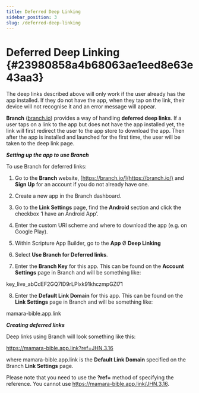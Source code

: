 ```yaml
---
title: Deferred Deep Linking
sidebar_position: 3
slug: /deferred-deep-linking
---
```


# Deferred Deep Linking {#23980858a4b68063ae1eed8e63e43aa3}

The deep links described above will only work if the user already has the app installed. If they do not have the app, when they tap on the link, their device will not recognise it and an error message will appear.

**Branch** ([branch.io](https://www.branch.io/deep-linking/)) provides a way of handling **deferred deep links**. If a user taps on a link to the app but does not have the app installed yet, the link will first redirect the user to the app store to download the app. Then after the app is installed and launched for the first time, the user will be taken to the deep link page.

_**Setting up the app to use Branch**_

To use Branch for deferred links:

1. Go to the **Branch** website, [https://branch.io/](https://branch.io/) and **Sign Up** for an account if you do not already have one.

2. Create a new app in the Branch dashboard.

3. Go to the **Link Settings** page, find the **Android** section and click the checkbox ‘I have an Android App’.

4. Enter the custom URI scheme and where to download the app (e.g. on Google Play).

5. Within Scripture App Builder, go to the **App** Ø **Deep Linking**

6. Select **Use Branch for Deferred links**.

7. Enter the **Branch Key** for this app. This can be found on the **Account Settings** page in Branch and will be something like:

key_live_abCdEF2GQ7ID9rLPlxk91khczmpGZl71

8. Enter the **Default Link Domain** for this app. This can be found on the **Link Settings** page in Branch and will be something like:

mamara-bible.app.link

_**Creating deferred links**_

Deep links using Branch will look something like this:

https://mamara-bible.app.link?ref=JHN.3.16

where mamara-bible.app.link is the **Default Link Domain** specified on the Branch **Link Settings** page.

Please note that you need to use the **?ref=** method of specifying the reference. You cannot use https://mamara-bible.app.link/JHN.3.16.

